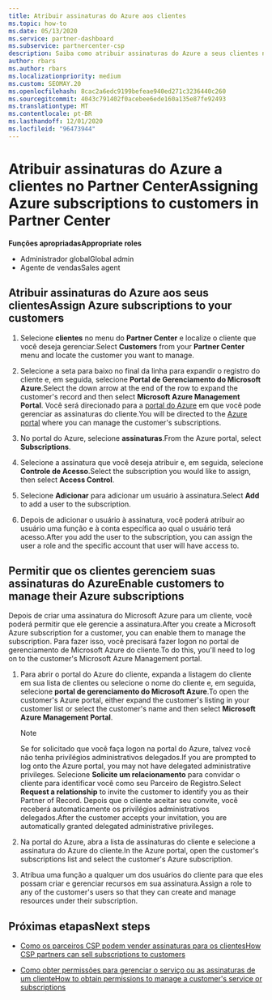 ```yaml
---
title: Atribuir assinaturas do Azure aos clientes
ms.topic: how-to
ms.date: 05/13/2020
ms.service: partner-dashboard
ms.subservice: partnercenter-csp
description: Saiba como atribuir assinaturas do Azure a seus clientes no Partner Center e como permitir que os clientes gerenciem suas próprias assinaturas.
author: rbars
ms.author: rbars
ms.localizationpriority: medium
ms.custom: SEOMAY.20
ms.openlocfilehash: 8cac2a6edc9199befeae940ed271c3236440c260
ms.sourcegitcommit: 4043c791402f0acebee6ede160a135e87fe92493
ms.translationtype: MT
ms.contentlocale: pt-BR
ms.lasthandoff: 12/01/2020
ms.locfileid: "96473944"
---
```

# <a name="assigning-azure-subscriptions-to-customers-in-partner-center"></a><span data-ttu-id="6e684-103">Atribuir assinaturas do Azure a clientes no Partner Center</span><span class="sxs-lookup"><span data-stu-id="6e684-103">Assigning Azure subscriptions to customers in Partner Center</span></span>

<span data-ttu-id="6e684-104">**Funções apropriadas**</span><span class="sxs-lookup"><span data-stu-id="6e684-104">**Appropriate roles**</span></span>

- <span data-ttu-id="6e684-105">Administrador global</span><span class="sxs-lookup"><span data-stu-id="6e684-105">Global admin</span></span>
- <span data-ttu-id="6e684-106">Agente de vendas</span><span class="sxs-lookup"><span data-stu-id="6e684-106">Sales agent</span></span>

## <a name="assign-azure-subscriptions-to-your-customers"></a><span data-ttu-id="6e684-107">Atribuir assinaturas do Azure aos seus clientes</span><span class="sxs-lookup"><span data-stu-id="6e684-107">Assign Azure subscriptions to your customers</span></span>

1. <span data-ttu-id="6e684-108">Selecione **clientes** no menu do **Partner Center** e localize o cliente que você deseja gerenciar.</span><span class="sxs-lookup"><span data-stu-id="6e684-108">Select **Customers** from your **Partner Center** menu and locate the customer you want to manage.</span></span>

2. <span data-ttu-id="6e684-109">Selecione a seta para baixo no final da linha para expandir o registro do cliente e, em seguida, selecione **Portal de Gerenciamento do Microsoft Azure**.</span><span class="sxs-lookup"><span data-stu-id="6e684-109">Select the down arrow at the end of the row to expand the customer's record and then select **Microsoft Azure Management Portal**.</span></span> <span data-ttu-id="6e684-110">Você será direcionado para a [portal do Azure](https://portal.azure.com/) em que você pode gerenciar as assinaturas do cliente.</span><span class="sxs-lookup"><span data-stu-id="6e684-110">You will be directed to the [Azure portal](https://portal.azure.com/) where you can manage the customer's subscriptions.</span></span>

3. <span data-ttu-id="6e684-111">No portal do Azure, selecione **assinaturas**.</span><span class="sxs-lookup"><span data-stu-id="6e684-111">From the Azure portal, select **Subscriptions**.</span></span>

4. <span data-ttu-id="6e684-112">Selecione a assinatura que você deseja atribuir e, em seguida, selecione **Controle de Acesso**.</span><span class="sxs-lookup"><span data-stu-id="6e684-112">Select the subscription you would like to assign, then select **Access Control**.</span></span>

5. <span data-ttu-id="6e684-113">Selecione **Adicionar** para adicionar um usuário à assinatura.</span><span class="sxs-lookup"><span data-stu-id="6e684-113">Select **Add** to add a user to the subscription.</span></span> 

6. <span data-ttu-id="6e684-114">Depois de adicionar o usuário à assinatura, você poderá atribuir ao usuário uma função e à conta específica ao qual o usuário terá acesso.</span><span class="sxs-lookup"><span data-stu-id="6e684-114">After you add the user to the subscription, you can assign the user a role and the specific account that user will have access to.</span></span>

## <a name="enable-customers-to-manage-their-azure-subscriptions"></a><span data-ttu-id="6e684-115">Permitir que os clientes gerenciem suas assinaturas do Azure</span><span class="sxs-lookup"><span data-stu-id="6e684-115">Enable customers to manage their Azure subscriptions</span></span>

<span data-ttu-id="6e684-116">Depois de criar uma assinatura do Microsoft Azure para um cliente, você poderá permitir que ele gerencie a assinatura.</span><span class="sxs-lookup"><span data-stu-id="6e684-116">After you create a Microsoft Azure subscription for a customer, you can enable them to manage the subscription.</span></span> <span data-ttu-id="6e684-117">Para fazer isso, você precisará fazer logon no portal de gerenciamento de Microsoft Azure do cliente.</span><span class="sxs-lookup"><span data-stu-id="6e684-117">To do this, you'll need to log on to the customer's Microsoft Azure Management portal.</span></span> 

1. <span data-ttu-id="6e684-118">Para abrir o portal do Azure do cliente, expanda a listagem do cliente em sua lista de clientes ou selecione o nome do cliente e, em seguida, selecione **portal de gerenciamento do Microsoft Azure**.</span><span class="sxs-lookup"><span data-stu-id="6e684-118">To open the customer's Azure portal, either expand the customer's listing in your customer list or select the customer's name and then select **Microsoft Azure Management Portal**.</span></span>

   > [!NOTE]  
   > <span data-ttu-id="6e684-119">Se for solicitado que você faça logon na portal do Azure, talvez você não tenha privilégios administrativos delegados.</span><span class="sxs-lookup"><span data-stu-id="6e684-119">If you are prompted to log onto the Azure portal, you may not have delegated administrative privileges.</span></span> <span data-ttu-id="6e684-120">Selecione **Solicite um relacionamento** para convidar o cliente para identificar você como seu Parceiro de Registro.</span><span class="sxs-lookup"><span data-stu-id="6e684-120">Select **Request a relationship** to invite the customer to identify you as their Partner of Record.</span></span> <span data-ttu-id="6e684-121">Depois que o cliente aceitar seu convite, você receberá automaticamente os privilégios administrativos delegados.</span><span class="sxs-lookup"><span data-stu-id="6e684-121">After the customer accepts your invitation, you are automatically granted delegated administrative privileges.</span></span>

2. <span data-ttu-id="6e684-122">Na portal do Azure, abra a lista de assinaturas do cliente e selecione a assinatura do Azure do cliente.</span><span class="sxs-lookup"><span data-stu-id="6e684-122">In the Azure portal, open the customer's subscriptions list and select the customer's Azure subscription.</span></span>

3. <span data-ttu-id="6e684-123">Atribua uma função a qualquer um dos usuários do cliente para que eles possam criar e gerenciar recursos em sua assinatura.</span><span class="sxs-lookup"><span data-stu-id="6e684-123">Assign a role to any of the customer's users so that they can create and manage resources under their subscription.</span></span>

## <a name="next-steps"></a><span data-ttu-id="6e684-124">Próximas etapas</span><span class="sxs-lookup"><span data-stu-id="6e684-124">Next steps</span></span>

- [<span data-ttu-id="6e684-125">Como os parceiros CSP podem vender assinaturas para os clientes</span><span class="sxs-lookup"><span data-stu-id="6e684-125">How CSP partners can sell subscriptions to customers</span></span>](customer-subscriptions.md)

- [<span data-ttu-id="6e684-126">Como obter permissões para gerenciar o serviço ou as assinaturas de um cliente</span><span class="sxs-lookup"><span data-stu-id="6e684-126">How to obtain permissions to manage a customer's service or subscriptions</span></span>](customers-revoke-admin-privileges.md)
